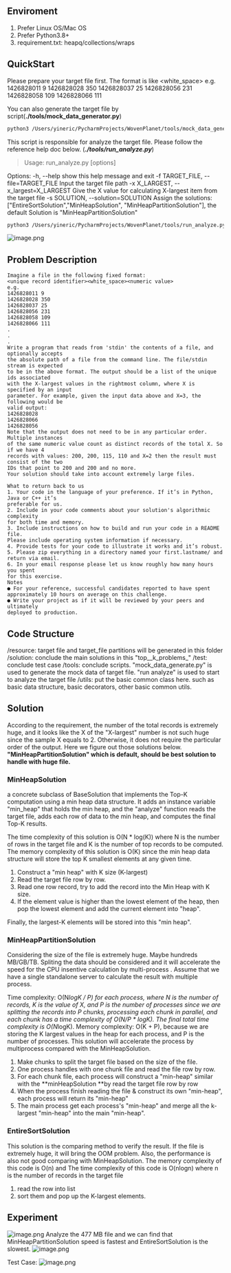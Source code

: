 ## Enviroment
1) Prefer Linux OS/Mac OS
2) Prefer Python3.8+
3) requirement.txt: heapq/collections/wraps 

## QuickStart
Please prepare your target file first. The format is like
<unique record identifier><white_space><numeric value>
e.g.
1426828011 9
1426828028 350
1426828037 25
1426828056 231
1426828058 109
1426828066 111

You can also generate the target file by script(**./tools/mock_data_generator.py**)
```bash
python3 /Users/yineric/PycharmProjects/WovenPlanet/tools/mock_data_generator.py
```


This script is responsible for analyze the target file. Please follow the reference help doc below. (_**./tools/run_analyze.py**_)
> Usage: run_analyze.py [options]

Options:
  -h, --help            show this help message and exit
  -f TARGET_FILE, --file=TARGET_FILE
                        Input the target file path
  -x X_LARGEST, --x_largest=X_LARGEST
                        Give the X value for calculating X-largest item from
                        the target file
  -s SOLUTION, --solution=SOLUTION
                        Assign the solutions:
                        ["EntireSortSolution","MinHeapSolution", "MinHeapPartitionSolution" ], the default Solution is "MinHeapPartitionSolution"
> 

```bash
python3 /Users/yineric/PycharmProjects/WovenPlanet/tools/run_analyze.py -f /Users/yineric/PycharmProjects/WovenPlanet/resource/target_file -x 3 -s "MinHeapPartitionSolution"
```
![image.png](https://cdn.nlark.com/yuque/0/2023/png/29649471/1675343427619-105d9cfe-f314-4d8d-8559-af5b85ae5ad7.png#averageHue=%23313131&clientId=u8301f0a8-ac1b-4&from=paste&height=102&id=u0cd5b9e5&name=image.png&originHeight=203&originWidth=1808&originalType=binary&ratio=1&rotation=0&showTitle=false&size=42503&status=done&style=none&taskId=uedfc4ea7-70c8-47c8-bb94-bce0ee184a7&title=&width=904)



## Problem Description
```
Imagine a file in the following fixed format:
<unique record identifier><white_space><numeric value>
e.g.
1426828011 9
1426828028 350
1426828037 25
1426828056 231
1426828058 109
1426828066 111
.
.
.
Write a program that reads from 'stdin' the contents of a file, and optionally accepts
the absolute path of a file from the command line. The file/stdin stream is expected
to be in the above format. The output should be a list of the unique ids associated
with the X-largest values in the rightmost column, where X is specified by an input
parameter. For example, given the input data above and X=3, the following would be
valid output:
1426828028
1426828066
1426828056
Note that the output does not need to be in any particular order. Multiple instances
of the same numeric value count as distinct records of the total X. So if we have 4
records with values: 200, 200, 115, 110 and X=2 then the result must consist of the two
IDs that point to 200 and 200 and no more.
Your solution should take into account extremely large files.

What to return back to us
1. Your code in the language of your preference. If it’s in Python, Java or C++ it’s
preferable for us.
2. Include in your code comments about your solution's algorithmic complexity
for both time and memory.
3. Include instructions on how to build and run your code in a README file.
Please include operating system information if necessary.
4. Provide tests for your code to illustrate it works and it’s robust.
5. Please zip everything in a directory named your first.lastname/ and
return via email.
6. In your email response please let us know roughly how many hours you spent
for this exercise.
Notes
● For your reference, successful candidates reported to have spent
approximately 10 hours on average on this challenge.
● Write your project as if it will be reviewed by your peers and ultimately
deployed to production.
```
  
## Code Structure
/resource: target file and target_file partitions will be generated in this folder
/solution: conclude the main solutions in this "top__k_problems_"
/test: conclude test case
/tools: conclude scripts. 
          "mock_data_generate.py" is used to generate the mock data of target file.
          "run analyze" is used to start to analyze the target file
/utils: put the basic common class here. such as basic data structure, basic decorators, other basic common utils.

## Solution
 According to the requirement, the number of the total records is extremely huge, and it looks like the X of the "X-largest" number is not such huge since the sample X equals to 2. Otherwise, it does not require the particular order of the output. Here we figure out those solutions below. 
**"MinHeapPartitionSolution" which is default, should be best solution to handle with huge file.**

### MinHeapSolution 
a concrete subclass of BaseSolution that implements the Top-K computation using a min heap data structure. It adds an instance variable "min_heap" that holds the min heap, and the "analyze" function reads the target file, adds each row of data to the min heap, and computes the final Top-K results. 

The time complexity of this solution is O(N * log(K)) where N is the number of rows in the target file and K is the number of top records to be computed. The memory complexity of this solution is O(K) since the min heap data structure will store the top K smallest elements at any given time.

1. Construct a "min heap" with K size (K-largest) 
2. Read the target file row by row.
3. Read one row record, try to add the record into the Min Heap with K size. 
4. If the element value is higher than the lowest element of the heap, then pop the lowest element and add the current element into "heap".

Finally, the largest-K elements will be stored into this "min heap".

### MinHeapPartitionSolution 
Considering the size of the file is extremely huge. Maybe hundreds MB/GB/TB.
Spliting the data should be considered and it will accelerate the speed for the CPU insentive calculation by multi-process . 
Assume that we have a single standalone server to calculate the result with multiple process. 

Time complexity: O(N*logK / P) for each process, where N is the number of records, K is the value of X, and P is the number of processes since we are splitting the records into P chunks, processing each chunk in parallel, and each chunk has a time complexity of O(N/P * logK). The final total time complexity is O(N*logK).
Memory complexity: O(K + P), because we are storing the K largest values in the heap for each process, and P is the number of processes.
This solution will accelerate the process by multiprocess compared with the MinHeapSolution.
    

1. Make chunks to split the target file based on the size of the file.
2. One process handles with one chunk file and read the file row by row.
3. For each chunk file, each process will construct a "min-heap" similar with the **minHeapSolution **by read the target file row by row 
4. When the process finish reading the file & construct its own "min-heap", each process will return its "min-heap"
5. The main process get each process's "min-heap" and merge all the k-largest "min-heap" into the main "min-heap".


### EntireSortSolution  
This solution is the comparing method to verify the result. If the file is extremely huge, it will bring the OOM problem. Also, the performance is also not good comparing with MinHeapSolution.
The memory complexity of this code is O(n) and The time complexity of this code is O(nlogn) where n is the number of records in the target file

1. read the row into list
2. sort them and pop up the K-largest elements.

 
## Experiment
![image.png](https://cdn.nlark.com/yuque/0/2023/png/29649471/1675338498040-87003376-9fe4-4500-849f-c6bd0456ea95.png#averageHue=%2336393d&clientId=u8301f0a8-ac1b-4&from=paste&height=182&id=uaba540a3&name=image.png&originHeight=363&originWidth=320&originalType=binary&ratio=1&rotation=0&showTitle=false&size=42987&status=done&style=none&taskId=u5d4e1b5b-b8ad-436f-9b70-7525d593139&title=&width=160)
Analyze the 477 MB file and we can find that MinHeapPartitionSolution speed is fastest and EntireSortSolution is the slowest.
![image.png](https://cdn.nlark.com/yuque/0/2023/png/29649471/1675338448044-d752b071-050f-4ad4-8f85-557b1823c560.png#averageHue=%23303030&clientId=u8301f0a8-ac1b-4&from=paste&height=190&id=ucc5c11f3&name=image.png&originHeight=387&originWidth=1324&originalType=binary&ratio=1&rotation=0&showTitle=false&size=79172&status=done&style=none&taskId=u31a9655c-18eb-4872-8056-ed5c4817ef2&title=&width=651)

Test Case:
![image.png](https://cdn.nlark.com/yuque/0/2023/png/29649471/1675654459097-e1defb43-ea40-4135-aac3-b5b939a328ec.png#averageHue=%23666240&clientId=uf500a771-de17-4&from=paste&height=696&id=u11ff4cb8&name=image.png&originHeight=1392&originWidth=2666&originalType=binary&ratio=1&rotation=0&showTitle=false&size=468652&status=done&style=none&taskId=u3720c787-5ad5-421d-b683-7d729c5ba91&title=&width=1333)
